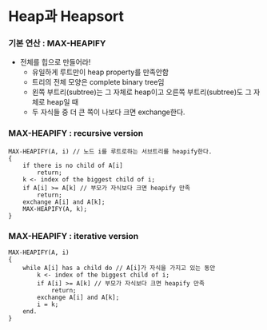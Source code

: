 # Heap과 Heapsort

### 기본 연산 : MAX-HEAPIFY
- 전체를 힙으로 만들어라!
    * 유일하게 루트만이 heap property를 만족안함
    * 트리의 전체 모양은 complete binary tree임
    * 왼쪽 부트리(subtree)는 그 자체로 heap이고 오른쪽 부트리(subtree)도 그 자체로 heap일 때
    * 두 자식들 중 더 큰 쪽이 나보다 크면 exchange한다.

### MAX-HEAPIFY : recursive version
```
MAX-HEAPIFY(A, i) // 노드 i를 루트로하는 서브트리를 heapify한다.
{
    if there is no child of A[i]
        return;
    k <- index of the biggest child of i;
    if A[i] >= A[k] // 부모가 자식보다 크면 heapify 만족
        return;
    exchange A[i] and A[k];
    MAX-HEAPIFY(A, k);
}
```

### MAX-HEAPIFY : iterative version
```
MAX-HEAPIFY(A, i)
{
    while A[i] has a child do // A[i]가 자식을 가지고 있는 동안 
        k <- index of the biggest child of i;
        if A[i] >= A[k] // 부모가 자식보다 크면 heapify 만족
            return;
        exchange A[i] and A[k];
        i = k;
    end.
}
```